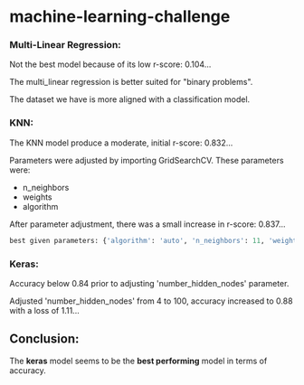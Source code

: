 # machine-learning-challenge
### Multi-Linear Regression:
Not the best model because of its low r-score: 0.104...

The multi_linear regression is better suited for "binary problems".

The dataset we have is more aligned with a classification model.

### KNN:
The KNN model produce a moderate, initial r-score: 0.832...

Parameters were adjusted by importing GridSearchCV.
These parameters were:
- n_neighbors
- weights
- algorithm

After parameter adjustment, there was a small increase in r-score: 0.837...
```python 
best given parameters: {'algorithm': 'auto', 'n_neighbors': 11, 'weights': 'distance'} 
```

### Keras:
Accuracy below 0.84 prior to adjusting 'number_hidden_nodes' parameter.

Adjusted 'number_hidden_nodes' from 4 to 100, accuracy increased to 0.88 with a loss of 1.11...

## Conclusion:
The <b>keras</b> model seems to be the <b>best performing</b> model in terms of accuracy.
